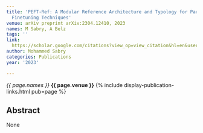 ```yaml
---
title: 'PEFT-Ref: A Modular Reference Architecture and Typology for Parameter-Efficient
  Finetuning Techniques'
venue: arXiv preprint arXiv:2304.12410, 2023
names: M Sabry, A Belz
tags: ''
link: 
  https://scholar.google.com/citations?view_op=view_citation&hl=en&user=lfhzf8wAAAAJ&pagesize=4&sortby=pubdate&citation_for_view=lfhzf8wAAAAJ:d1gkVwhDpl0C
author: Mohammed Sabry
categories: Publications
year: '2023'

---
```


*{{ page.names }}*
**{{ page.venue }}**
{% include display-publication-links.html pub=page %}
## Abstract

None